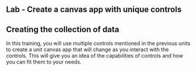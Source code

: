 ## Lab - Create a canvas app with unique controls

## Creating the collection of data
In this training, you will use multiple controls mentioned in the previous units to create a unit canvas app that will change as you interact with the controls. This will give you an idea of the capabilities of controls and how you can fit them to your needs.
